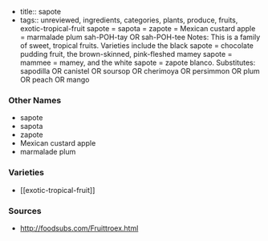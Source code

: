 - title:: sapote
- tags:: unreviewed, ingredients, categories, plants, produce, fruits, exotic-tropical-fruit
sapote = sapota = zapote = Mexican custard apple = marmalade plum sah-POH-tay OR sah-POH-tee Notes: This is a family of sweet, tropical fruits. Varieties include the black sapote = chocolate pudding fruit, the brown-skinned, pink-fleshed mamey sapote = mammee = mamey, and the white sapote = zapote blanco. Substitutes: sapodilla OR canistel OR soursop OR cherimoya OR persimmon OR plum OR peach OR mango

### Other Names

* sapote
* sapota
* zapote
* Mexican custard apple
* marmalade plum

### Varieties

* [[exotic-tropical-fruit]]

### Sources
* http://foodsubs.com/Fruittroex.html
